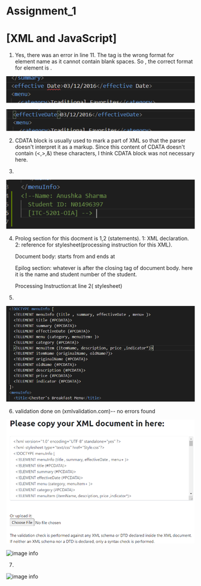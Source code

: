 #  Assignment_1 
# [XML and JavaScript]


1. Yes, there was an error in line 11. The tag <effective Date> is the wrong format for 
element name as it cannot contain blank spaces. So , the correct format for element is 
<effectiveDate>.

![image info](../Assets/error1.png)

![image info](../Assets/correction1.png)


2. CDATA block is usually used to mark a part of XML so that the parser doesn't interpret
 it as a markup. Since this content of CDATA doesn't contain (<,>,&) these characters, I think 
 CDATA block was not necessary here.

3.
![image info](../Assets/question3.png)

4. Prolog section for this docment is 1,2 (statements). 1: XML declaration.
   2: reference for stylesheet(processing instruction for this XML).

   Document body: starts from <menuInfo> and ends at </menuInfo>

   Epilog section: whatever is after the closing tag of document body.
   here it is the name and student number of the student.

   Processing Instruction:at line 2( stylesheet)

5.
![image info](../Assets/inlineDTD.png)

6. validation done on (xmlvalidation.com)-- no errors found

![image info](../Assets/validation1.png)

![image info](..Assets/validation2.png)

7. 
![image info](../Assets/aquestion7.png)
